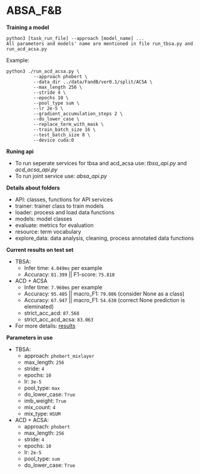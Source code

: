 # ABSA_F&B
**Training a model**
```
python3 [task_run_file] --approach [model_name] ...
All parameters and models' name are mentioned in file run_tbsa.py and run_acd_acsa.py
```
Example:
```
python3 ./run_acd_acsa.py \
          --approach phobert \
          --data_dir ../data/FandB/ver0.1/split/ACSA \
          --max_length 256 \
          --stride 4 \
          --epochs 10 \
          --pool_type sum \
          --lr 2e-5 \
          --gradient_accumulation_steps 2 \
          --do_lower_case \
          --replace_term_with_mask \
          --train_batch_size 16 \
          --test_batch_size 8 \
          --device cuda:0
```

**Runing api**
- To run seperate services for tbsa and acd_acsa use: _tbsa_api.py_ and _acd_acsa_api.py_
- To run joint service use: _absa_api.py_ 

**Details about folders**
- API: classes, functions for API services
- trainer: trainer class to train models
- loader: process and load data functions
- models: model classes
- evaluate: metrics for evaluation
- resource: term vocabulary
- explore_data: data analysis, cleaning, process annotated data functions

**Current results on test set**
- TBSA:
    - Infer time: `4.049ms` per example
    - Accuracy: `81.399` || F1-score: `75.810`
- ACD + ACSA
    - Infer time: `7.960ms` per example
    - Accuracy: `95.405` || macro_F1: `79.086` (consider None as a class)
    - Accuracy: `67.947` || macro_F1: `54.630` (correct None prediction is eleminated)
    - strict_acc_acd: `87.568`
    - strict_acc_acd_acsa: `83.063`
- For more details: [results](https://lab.admicro.vn/corenlp/aspect-based-sentiment-analysis/-/blob/doc/ABSA_results.xlsx)

**Parameters in use**
- TBSA:
    - approach: `phobert_mixlayer`
    - max_length: `256`
    - stride: `4`
    - epochs: `10`
    - lr: `3e-5`
    - pool_type: `max`
    - do_lower_case: `True`
    - imb_weight: `True`
    - mix_count: `4`
    - mix_type: `HSUM`
- ACD + ACSA:
    - approach: `phobert`
    - max_length: `256`
    - stride: `4`
    - epochs: `10`
    - lr: `2e-5`
    - pool_type: `sum`
    - do_lower_case: `True`
